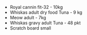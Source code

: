 - Royal cannin fit-32 - 10kg
- Whiskas adult dry food Tuna - 9 kg
- Meow adult - 7kg
- Whiskas gravy adult Tuna - 48 pkt
- Scratch board small 

